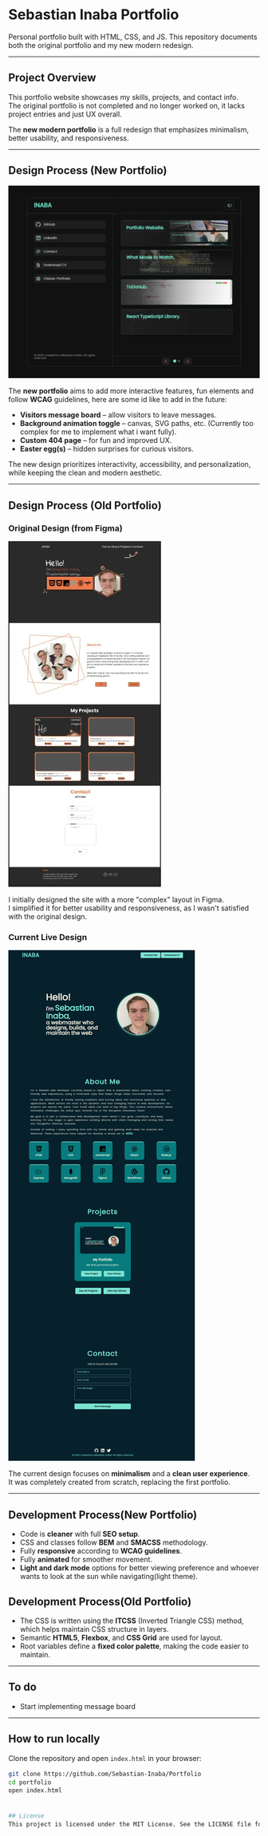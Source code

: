 # Sebastian Inaba Portfolio

Personal portfolio built with HTML, CSS, and JS. This repository documents both the original portfolio and my new modern redesign.

---

## Project Overview

This portfolio website showcases my skills, projects, and contact info.  
The original portfolio is not completed and no longer worked on, it lacks project entries and just UX overall.

The **new modern portfolio** is a full redesign that emphasizes minimalism, better usability, and responsiveness.  

---

## Design Process (New Portfolio)

![New Portfolio Design](images/NewPortfolioDesign.webp)

The **new portfolio** aims to add more interactive features, fun elements and follow **WCAG** guidelines, here are some id like to add in the future:

- **Visitors message board** – allow visitors to leave messages.
- **Background animation toggle** – canvas, SVG paths, etc. (Currently too complex for me to implement what i want fully).
- **Custom 404 page** – for fun and improved UX.
- **Easter egg(s)** – hidden surprises for curious visitors.

The new design prioritizes interactivity, accessibility, and personalization, while keeping the clean and modern aesthetic.

---

## Design Process (Old Portfolio)

### Original Design (from Figma)
![Original Figma Design](images/OldPortfolioDesign.webp)

I initially designed the site with a more "complex" layout in Figma.  
I simplified it for better usability and responsiveness, as I wasn't satisfied with the original design.

### Current Live Design
![Current Live Design](images/NewOldPortfolioDesign.webp)

The current design focuses on **minimalism** and a **clean user experience**.  
It was completely created from scratch, replacing the first portfolio.

---

## Development Process(New Portfolio)

- Code is **cleaner** with full **SEO setup**.
- CSS and classes follow **BEM** and **SMACSS** methodology.
- Fully **responsive** according to **WCAG guidelines**.
- Fully **animated** for smoother movement.
- **Light and dark mode** options for better viewing preference and whoever wants to look at the sun while navigating(light theme).

## Development Process(Old Portfolio)

- The CSS is written using the **ITCSS** (Inverted Triangle CSS) method, which helps maintain CSS structure in layers.
- Semantic **HTML5**, **Flexbox**, and **CSS Grid** are used for layout.
- Root variables define a **fixed color palette**, making the code easier to maintain.

---

## To do

- Start implementing message board

---

## How to run locally

Clone the repository and open `index.html` in your browser:

```bash
git clone https://github.com/Sebastian-Inaba/Portfolio
cd portfolio
open index.html


## License
This project is licensed under the MIT License. See the LICENSE file for details.

